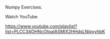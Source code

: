 Numpy Exercises.

Watch YouTube

https://www.youtube.com/playlist?list=PLCC34OHNcOtpalASMlX2HHdsLNipyyhbK
